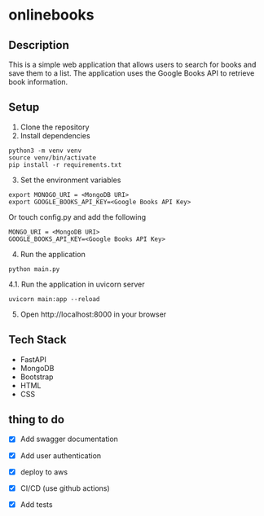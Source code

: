 # onlinebooks

## Description

This is a simple web application that allows users to search for books and save them to a list. The application uses the
Google Books API to retrieve book information.

## Setup

1. Clone the repository
2. Install dependencies

```
python3 -m venv venv
source venv/bin/activate
pip install -r requirements.txt
```

3. Set the environment variables

```
export MONOGO_URI = <MongoDB URI>
export GOOGLE_BOOKS_API_KEY=<Google Books API Key>

```

Or touch config.py and add the following

```
MONGO_URI = <MongoDB URI>
GOOGLE_BOOKS_API_KEY=<Google Books API Key>
``` 

4. Run the application

```
python main.py
```

4.1. Run the application in uvicorn server

```
uvicorn main:app --reload
```

5. Open http://localhost:8000 in your browser

## Tech Stack

- FastAPI
- MongoDB
- Bootstrap
- HTML
- CSS

## thing to do

- [x] Add swagger documentation
- [x] Add user authentication
- [x] deploy to aws
- [x] CI/CD (use github actions)
- [x] Add tests

 
